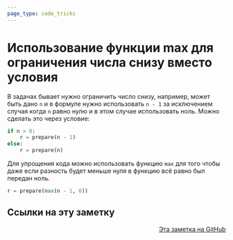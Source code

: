 ```yaml
---
page_type: code_tricks
---
```


# Использование функции max для ограничения числа снизу вместо условия

В задачах бывает нужно ограничить число снизу, например, может быть дано `n` и в формуле нужно использовать `n - 1` за исключением случая когда `n` равно нулю и в этом случае использовать ноль. Можно сделать это через условие:

```python
if n > 0:
    r = prepare(n - 1)
else:
    r = prepare(n)
```

Для упрощения кода можно использовать функцию `max` для того чтобы даже если разность будет меньше нуля в функцию всё равно был передан ноль.

```python
r = prepare(max(n - 1, 0))
```



## Ссылки на эту заметку




<p v-pre style="text-align: right">
  <a href="https://github.com/Kverde/algorithms/blob/main/source/20221119212521.md">
  Эта заметка на GitHub
  </a>
</p>
